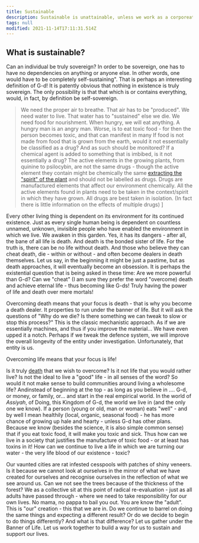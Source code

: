 ```yaml
---
title: Sustainable
description: Sustainable is unattainable, unless we work as a corporeation.
tags: null
modified: 2021-11-14T17:11:31.514Z
---
```


## What is sustainable?

Can an individual be truly sovereign? In order to be sovereign, one has to have no dependencies on anything or anyone else. In other words, one would have to be completely self-sustaining". That is perhaps an interesting definition of G-d! It is patently obvious that nothing in existence is truly sovereign. The only possibility is that that which is or contains everything, would, in fact, by definition be self-sovereign.

> We need the proper air to breathe. That air has to be "produced". We need water to live. That water has to "sustained" else we die. We need food for nourishment. When hungry, we will eat anything. A hungry man is an angry man. Worse, is to eat toxic food - for then the person becomes toxic, and that can manifest in many If food is not made from food that is grown from the earth, would it not essentially be classified as a drug? And as such should be monitored? If a chemical agent is added to something that is imbibed, is it not essentially a drug? The active elements in the growing plants, from quinine to psilocybin, are not the same drugs - though the active element they contain might be chemically the same [extracting the "spirit" of the plant](/posts/alchemy/) and should not be labelled as drugs. Drugs are manufactured elements that affect our environment chemically. All the active elements found in plants need to be taken in the context/spirit in which they have grown. All drugs are best taken in isolation. (In fact there is little information on the effects of multiple drugs) ]

Every other living thing is dependent on its environment for its continued existence. Just as every single human being is dependent on countless unnamed, unknown, invisible people who have enabled the environment in which we live. We awaken in this garden. Yes, it has its dangers - after all, the bane of all life is death. And death is the bonded sister of life. For the truth is, there can be no life without death. And those who believe they can cheat death, die - within or without - and often become dealers in death themselves. Let us say, in the beginning it might be just a pastime, but as death approaches, it will eventually become an obsession. It is perhaps the existential question that is being asked in these time: Are we more powerful than G-d? Can we "cheat" (I am sure they prefer the word "overcome) death and achieve eternal life - thus becoming like G-ds! Truly having the power of life and death over mere mortals!

Overcoming death means that your focus is death - that is why you become a death dealer. It properties to run under the banner of life. But it will ask the questions of "Why do we die? Is there something we can tweak to slow or stop this process?" This is the classic mechanistic approach. As if we are essentially machines, and thus if you improve the material... We have even upped it a notch. Perhaps if we tweak the defence system, we will improve the overall longevity of the entity under investigation. Unfortunately, that entity is us.

Overcoming life means that your focus is life!

Is it truly [death](light_dark.html) that we wish to overcome? Is it not life that you would rather live? Is not the ideal to live a "good" life - in all senses of the word? So would it not make sense to build communities around living a wholesome life? Andinstead of beginning at the top - as long as you believe in .... G-d, or money, or family, or... and start in the real empirical world. In the world of _Assiyah_, of Doing, this Kingdom of G-d, the world we live in (and the only one we know). If a person (young or old, man or woman) eats "well" - and by well I mean healthily (local, organic, seasonal food) - he has more chance of growing up hale and hearty - unless G-d has other plans. Because we know (besides the science, it is also simple common sense) that if you eat toxic food, it will make you toxic and sick. Thus how can we live in a society that justifies the manufacture of toxic food - or at least has toxins in it! How can we continue to live a life in which we are turning our water - the very life blood of our existence - toxic?

Our vaunted cities are rat infested cesspools with patches of shiny veneers. Is it because we cannot look at ourselves in the mirror of what we have created for ourselves and recognise ourselves in the reflection of what we see around us. Can we not see the trees because of the thickness of the forest? We as a collective sit at this point of radical re-evaluation - just as all adults have passed through - where we need to take responsibility for our own lives. No mama, no pappa to bail you out. You are know the "adult". This is "our" creation - this that we are in. Do we continue to barrel on doing the same things and expecting a different result? Or do we decide to begin to do things differently? And what is that difference? Let us gather under the Banner of Life. Let us work together to build a way for us to sustain and support our lives.

